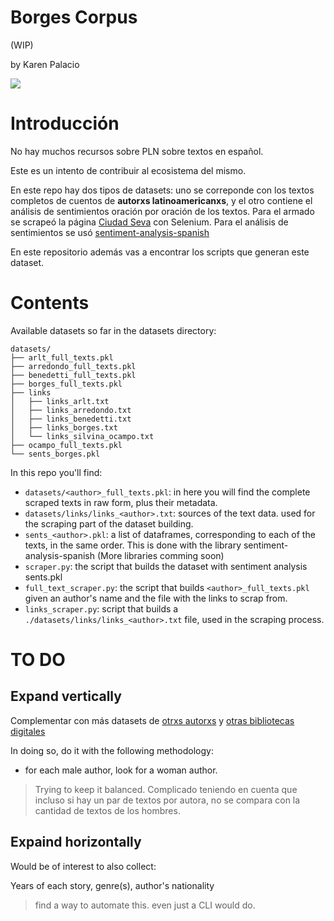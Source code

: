 # Borges Corpus
(WIP)

by Karen Palacio

<img src="https://i.imgur.com/iDJpsjf.png"/>

# Introducción
No hay muchos recursos sobre PLN sobre textos en español.

Este es un intento de contribuir al ecosistema del mismo.

En este repo hay dos tipos de datasets: uno se correponde con los textos completos de cuentos de **autorxs latinoamericanxs**, y el otro contiene el análisis de sentimientos oración por oración de los textos. Para el armado se scrapeó la página [Ciudad Seva](https://ciudadseva.com/autor/jorge-luis-borges/cuentos/) con Selenium. Para el análisis de sentimientos se usó [sentiment-analysis-spanish](https://pypi.org/project/sentiment-analysis-spanish/)

En este repositorio además vas a encontrar los scripts que generan este dataset.

# Contents

Available datasets so far in the datasets directory:

```
datasets/
├── arlt_full_texts.pkl
├── arredondo_full_texts.pkl
├── benedetti_full_texts.pkl
├── borges_full_texts.pkl
├── links
│   ├── links_arlt.txt
│   ├── links_arredondo.txt
│   ├── links_benedetti.txt
│   ├── links_borges.txt
│   └── links_silvina_ocampo.txt
├── ocampo_full_texts.pkl
└── sents_borges.pkl
```

In this repo you'll find:

* `datasets/<author>_full_texts.pkl`: in here you will find the complete scraped texts in raw form, plus their metadata.
* `datasets/links/links_<author>.txt`: sources of the text data. used for the scraping part of the dataset building.
* `sents_<author>.pkl`: a list of dataframes, corresponding to each of the texts, in the same order. This is done with the library sentiment-analysis-spanish (More libraries comming soon)
* `scraper.py`: the script that builds the dataset with sentiment analysis sents.pkl
* `full_text_scraper.py`: the script that builds `<author>_full_texts.pkl` given an author's name and the file with the links to scrap from.
* `links_scraper.py`: script that builds a `./datasets/links/links_<author>.txt` file, used in the scraping process.

# TO DO

## Expand vertically
Complementar con más datasets de [otrxs autorxs](https://ciudadseva.com/biblioteca/indice-autor-cuentos/) y [otras bibliotecas digitales](https://ciudadseva.com/secciones/bibliotecas-digitales-publicas/)

In doing so, do it with the following methodology:

* for each male author, look for a woman author.

> Trying to keep it balanced. Complicado teniendo en cuenta que incluso si hay un par de textos por autora, no se compara con la cantidad de textos de los hombres.

## Expaind horizontally

Would be of interest to also collect:

Years of each story, genre(s), author's nationality

> find a way to automate this. even just a CLI would do.
